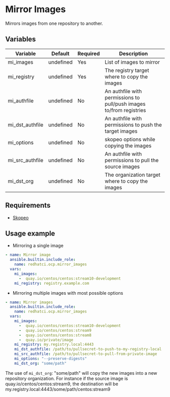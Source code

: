 # Mirror Images

Mirrors images from one repository to another.

## Variables

| Variable         | Default    | Required | Description
| ---------------- | ---------- | -------- | -----------
| mi_images        | undefined  | Yes      | List of images to mirror
| mi_registry      | undefined  | Yes      | The registry target where to copy the images
| mi_authfile      | undefined  | No       | An authfile with permissions to pull/push images to/from registries
| mi_dst_authfile  | undefined  | No       | An authfile with permissions to push the target images
| mi_options       | undefined  | No       | skopeo options while copying the images
| mi_src_authfile  | undefined  | No       | An authfile with permissions to pull the source images
| mi_dst_org       | undefined  | No       | The organization target where to copy the images

## Requirements

- [Skopeo](https://github.com/containers/skopeo/blob/main/install.md)

## Usage example

* Mirroring a single image

```yaml
- name: Mirror image
  ansible.builtin.include_role:
    name: redhatci.ocp.mirror_images
  vars:
    mi_images:
      -  quay.io/centos/centos:stream10-development
    mi_registry: registry.example.com
```

* Mirroring multiple images with most possible options

```yaml
- name: Mirror images
  ansible.builtin.include_role:
    name: redhatci.ocp.mirror_images
  vars:
    mi_images:
      -  quay.io/centos/centos:stream10-development
      -  quay.io/centos/centos:stream9
      -  quay.io/centos/centos:stream8
      -  quay.io/private/image
    mi_registry: my.registry.local:4443
    mi_dst_authfile: /path/to/pullsecret-to-push-to-my-registry-local
    mi_src_authfile: /path/to/pullsecret-to-pull-from-private-image
    mi_options: "--preserve-digests"
    mi_dst_org: "some/path"
```
The use of `mi_dst_org`: "some/path" will copy the new images into a new repository organization. For instance if the source image is quay.io/centos/centos:stream9, the destination will be my.registry.local:4443/some/path/centos:stream9
